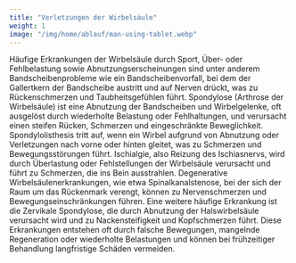 ```yaml
---
title: "Verletzungen der Wirbelsäule"
weight: 1
image: "/img/home/ablauf/man-using-tablet.webp"
---
```


Häufige Erkrankungen der Wirbelsäule durch Sport, Über- oder Fehlbelastung sowie Abnutzungserscheinungen sind unter anderem Bandscheibenprobleme wie ein Bandscheibenvorfall, bei dem der Gallertkern der Bandscheibe austritt und auf Nerven drückt, was zu Rückenschmerzen und Taubheitsgefühlen führt. Spondylose (Arthrose der Wirbelsäule) ist eine Abnutzung der Bandscheiben und Wirbelgelenke, oft ausgelöst durch wiederholte Belastung oder Fehlhaltungen, und verursacht einen steifen Rücken, Schmerzen und eingeschränkte Beweglichkeit. Spondylolisthesis tritt auf, wenn ein Wirbel aufgrund von Abnutzung oder Verletzungen nach vorne oder hinten gleitet, was zu Schmerzen und Bewegungsstörungen führt. Ischialgie, also Reizung des Ischiasnervs, wird durch Überlastung oder Fehlstellungen der Wirbelsäule verursacht und führt zu Schmerzen, die ins Bein ausstrahlen. Degenerative Wirbelsäulenerkrankungen, wie etwa Spinalkanalstenose, bei der sich der Raum um das Rückenmark verengt, können zu Nervenschmerzen und Bewegungseinschränkungen führen. Eine weitere häufige Erkrankung ist die Zervikale Spondylose, die durch Abnutzung der Halswirbelsäule verursacht wird und zu Nackensteifigkeit und Kopfschmerzen führt. Diese Erkrankungen entstehen oft durch falsche Bewegungen, mangelnde Regeneration oder wiederholte Belastungen und können bei frühzeitiger Behandlung langfristige Schäden vermeiden.
